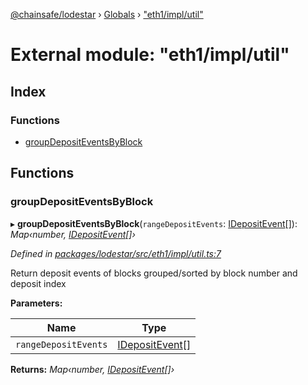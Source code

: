 [@chainsafe/lodestar](../README.md) › [Globals](../globals.md) › ["eth1/impl/util"](_eth1_impl_util_.md)

# External module: "eth1/impl/util"

## Index

### Functions

* [groupDepositEventsByBlock](_eth1_impl_util_.md#groupdepositeventsbyblock)

## Functions

###  groupDepositEventsByBlock

▸ **groupDepositEventsByBlock**(`rangeDepositEvents`: [IDepositEvent](../interfaces/_eth1_interface_.idepositevent.md)[]): *Map‹number, [IDepositEvent](../interfaces/_eth1_interface_.idepositevent.md)[]›*

*Defined in [packages/lodestar/src/eth1/impl/util.ts:7](https://github.com/ChainSafe/lodestar/blob/14ce11e45/packages/lodestar/src/eth1/impl/util.ts#L7)*

Return deposit events of blocks grouped/sorted by block number and deposit index

**Parameters:**

Name | Type |
------ | ------ |
`rangeDepositEvents` | [IDepositEvent](../interfaces/_eth1_interface_.idepositevent.md)[] |

**Returns:** *Map‹number, [IDepositEvent](../interfaces/_eth1_interface_.idepositevent.md)[]›*
